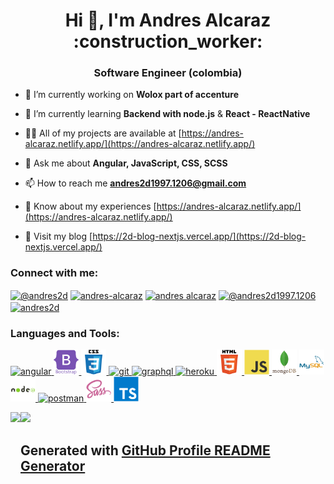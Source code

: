 <h1 align="center">Hi 👋, I'm Andres Alcaraz :construction_worker:</h1>
<h3 align="center">Software Engineer (colombia)</h3>

- 🔭 I’m currently working on **Wolox part of accenture**

- 🌱 I’m currently learning **Backend with node.js** & **React - ReactNative**

- 👨‍💻 All of my projects are available at [https://andres-alcaraz.netlify.app/](https://andres-alcaraz.netlify.app/)

- 💬 Ask me about **Angular, JavaScript, CSS, SCSS**

- 📫 How to reach me **andres2d1997.1206@gmail.com**

- 📄 Know about my experiences [https://andres-alcaraz.netlify.app/](https://andres-alcaraz.netlify.app/)

- 📄 Visit my blog [https://2d-blog-nextjs.vercel.app/](https://2d-blog-nextjs.vercel.app/)

<h3 align="left">Connect with me:</h3>
<p align="left">
<a href="https://codepen.io/@andres2d" target="blank"><img align="center" src="https://raw.githubusercontent.com/rahuldkjain/github-profile-readme-generator/master/src/images/icons/Social/codepen.svg" alt="@andres2d" height="30" width="40" /></a>
<a href="https://linkedin.com/in/andres-alcaraz" target="blank"><img align="center" src="https://raw.githubusercontent.com/rahuldkjain/github-profile-readme-generator/master/src/images/icons/Social/linked-in-alt.svg" alt="andres-alcaraz" height="30" width="40" /></a>
<a href="https://www.facebook.com/andres.alcaraz.794" target="blank"><img align="center" src="https://raw.githubusercontent.com/rahuldkjain/github-profile-readme-generator/master/src/images/icons/Social/facebook.svg" alt="andres alcaraz" height="30" width="40" /></a>
<a href="https://medium.com/@andres2d1997.1206" target="blank"><img align="center" src="https://raw.githubusercontent.com/rahuldkjain/github-profile-readme-generator/master/src/images/icons/Social/medium.svg" alt="@andres2d1997.1206" height="30" width="40" /></a>
<a href="https://www.hackerrank.com/andres2d" target="blank"><img align="center" src="https://raw.githubusercontent.com/rahuldkjain/github-profile-readme-generator/master/src/images/icons/Social/hackerrank.svg" alt="andres2d" height="30" width="40" /></a>
</p>

<h3 align="left">Languages and Tools:</h3>
<p align="left"> <a href="https://angular.io" target="_blank"> <img src="https://angular.io/assets/images/logos/angular/angular.svg" alt="angular" width="40" height="40"/> </a> <a href="https://getbootstrap.com" target="_blank"> <img src="https://raw.githubusercontent.com/devicons/devicon/master/icons/bootstrap/bootstrap-plain-wordmark.svg" alt="bootstrap" width="40" height="40"/> </a> <a href="https://www.w3schools.com/css/" target="_blank"> <img src="https://raw.githubusercontent.com/devicons/devicon/master/icons/css3/css3-original-wordmark.svg" alt="css3" width="40" height="40"/> </a> <a href="https://git-scm.com/" target="_blank"> <img src="https://www.vectorlogo.zone/logos/git-scm/git-scm-icon.svg" alt="git" width="40" height="40"/> </a> <a href="https://graphql.org" target="_blank"> <img src="https://www.vectorlogo.zone/logos/graphql/graphql-icon.svg" alt="graphql" width="40" height="40"/> </a> <a href="https://heroku.com" target="_blank"> <img src="https://www.vectorlogo.zone/logos/heroku/heroku-icon.svg" alt="heroku" width="40" height="40"/> </a> <a href="https://www.w3.org/html/" target="_blank"> <img src="https://raw.githubusercontent.com/devicons/devicon/master/icons/html5/html5-original-wordmark.svg" alt="html5" width="40" height="40"/> </a> <a href="https://developer.mozilla.org/en-US/docs/Web/JavaScript" target="_blank"> <img src="https://raw.githubusercontent.com/devicons/devicon/master/icons/javascript/javascript-original.svg" alt="javascript" width="40" height="40"/> </a> <a href="https://www.mongodb.com/" target="_blank"> <img src="https://raw.githubusercontent.com/devicons/devicon/master/icons/mongodb/mongodb-original-wordmark.svg" alt="mongodb" width="40" height="40"/> </a> <a href="https://www.mysql.com/" target="_blank"> <img src="https://raw.githubusercontent.com/devicons/devicon/master/icons/mysql/mysql-original-wordmark.svg" alt="mysql" width="40" height="40"/> </a> <a href="https://nodejs.org" target="_blank"> <img src="https://raw.githubusercontent.com/devicons/devicon/master/icons/nodejs/nodejs-original-wordmark.svg" alt="nodejs" width="40" height="40"/> </a> <a href="https://postman.com" target="_blank"> <img src="https://www.vectorlogo.zone/logos/getpostman/getpostman-icon.svg" alt="postman" width="40" height="40"/> </a> <a href="https://sass-lang.com" target="_blank"> <img src="https://raw.githubusercontent.com/devicons/devicon/master/icons/sass/sass-original.svg" alt="sass" width="40" height="40"/> </a> <a href="https://www.typescriptlang.org/" target="_blank"> <img src="https://raw.githubusercontent.com/devicons/devicon/master/icons/typescript/typescript-original.svg" alt="typescript" width="40" height="40"/> </a> </p>

<div>
  <img height="170" align="left" src="https://github-readme-stats.vercel.app/api?username=andres2d&count_private=true&include_all_commits=true" />
  <img src="https://github-readme-stats.vercel.app/api/top-langs/?username=andres2d&layout=compact" />
</div>

## Generated with [GitHub Profile README Generator](https://rahuldkjain.github.io/gh-profile-readme-generator/)
